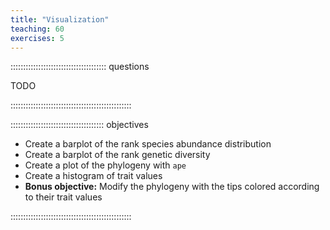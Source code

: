 ```yaml
---
title: "Visualization"
teaching: 60
exercises: 5
---
```


:::::::::::::::::::::::::::::::::::::: questions 

TODO

::::::::::::::::::::::::::::::::::::::::::::::::

::::::::::::::::::::::::::::::::::::: objectives

* Create a barplot of the rank species abundance distribution
* Create a barplot of the rank genetic diversity
* Create a plot of the phylogeny with `ape`
* Create a histogram of trait values
* **Bonus objective:** Modify the phylogeny with the tips colored according to their trait values

::::::::::::::::::::::::::::::::::::::::::::::::
